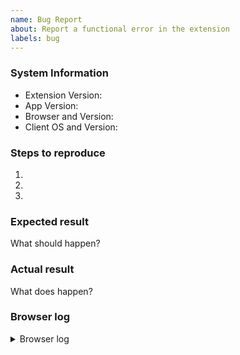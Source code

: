 ```yaml
---
name: Bug Report
about: Report a functional error in the extension
labels: bug
---
```


<!--
 Remember not to include personal data as this is public.
-->

### System Information
- Extension Version:
- App Version:
- Browser and Version:
- Client OS and Version:

### Steps to reproduce
1. <!-- Describe PRECISELY and DETAILED how to reproduce the bug -->
2. <!-- Provide sample data if needed -->
3. <!-- Include relevant user settings and app settings if not standard -->

### Expected result
What should happen?

### Actual result
What does happen?

### Browser log
<details>
<summary>Browser log</summary>

```
In Firefox:
 - Open about:debugging#/runtime/this-firefox
 - Click "Inspect" on the extension
 - Copy the content from the "Console" tab

In Chrome
 - Open chrome://extensions
 - Enable "Developer mode" in the top right corner
 - Click "Background page" on the extension
 - Copy the content from the "Console" tab
```
</details>
